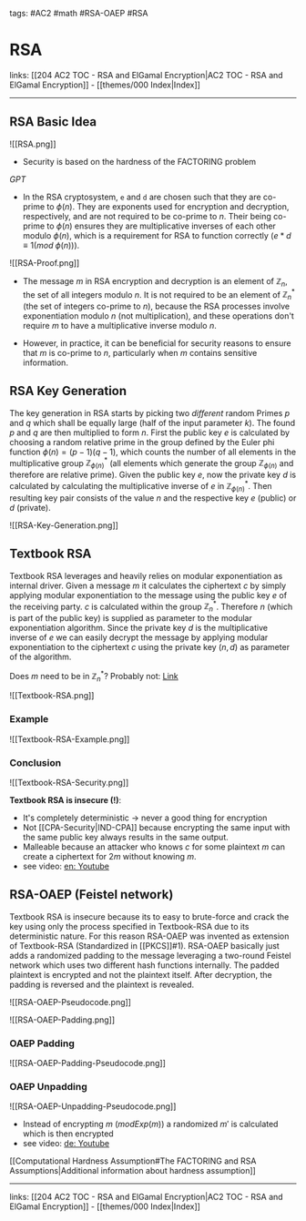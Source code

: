 tags: #AC2 #math #RSA-OAEP #RSA

# RSA

links: [[204 AC2 TOC - RSA and ElGamal Encryption|AC2 TOC - RSA and ElGamal Encryption]] - [[themes/000 Index|Index]]

---

## RSA Basic Idea

![[RSA.png]]

- Security is based on the hardness of the FACTORING problem

*GPT*

- In the RSA cryptosystem, `e` and `d` are chosen such that they are co-prime to $\phi(n)$. They are exponents used for encryption and decryption, respectively, and are not required to be co-prime to $n$. Their being co-prime to $\phi(n)$ ensures they are multiplicative inverses of each other modulo $\phi(n)$, which is a requirement for RSA to function correctly ($e * d \equiv 1 (mod \; \phi(n))$).

![[RSA-Proof.png]]

- The message $m$ in RSA encryption and decryption is an element of $\mathbb{Z}_n$, the set of all integers modulo $n$. It is not required to be an element of $\mathbb{Z}_n^*$ (the set of integers co-prime to $n$), because the RSA processes involve exponentiation modulo $n$ (not multiplication), and these operations don't require $m$ to have a multiplicative inverse modulo $n$.

- However, in practice, it can be beneficial for security reasons to ensure that $m$ is co-prime to $n$, particularly when $m$ contains sensitive information.

## RSA Key Generation

The key generation in RSA starts by picking two *different* random Primes $p$ and $q$ which shall be equally large (half of the input parameter $k$). The found $p$ and $q$ are then multiplied to form $n$. First the public key $e$ is calculated by choosing a random relative prime in the group defined by the Euler phi function $\phi(n) = (p-1)(q-1)$, which counts the number of all elements in the multiplicative group $\mathbb{Z}_{\phi(n)}^{*}$ (all elements which generate the group $\mathbb{Z}_{\phi(n)}$ and therefore are relative prime). Given the public key $e$, now the private key $d$ is calculated by calculating the multiplicative inverse of $e$ in $\mathbb{Z}_{\phi(n)}^{*}$. Then resulting key pair consists of the value $n$ and the respective key $e$ (public) or $d$ (private).

![[RSA-Key-Generation.png]]

## Textbook RSA

Textbook RSA leverages and heavily relies on modular exponentiation as internal driver. Given a message $m$ it calculates the ciphertext $c$ by simply applying modular exponentiation to the message using the public key $e$ of the receiving party. $c$ is calculated within the group $\mathbb{Z}_n^{*}$. Therefore $n$ (which is part of the public key) is supplied as parameter to the modular exponentiation algorithm. Since the private key $d$ is the multiplicative inverse of $e$ we can easily decrypt the message by applying modular exponentiation to the ciphertext $c$ using the private key $(n, d)$ as parameter of the algorithm.

Does $m$  need to be in $\mathbb{Z}_n^*$? Probably not: [Link](https://crypto.stackexchange.com/questions/1004/does-rsa-work-for-any-message-m)

![[Textbook-RSA.png]]

### Example

![[Textbook-RSA-Example.png]]

### Conclusion

![[Textbook-RSA-Security.png]]

**Textbook RSA is insecure (!)**:

- It's completely deterministic $\rightarrow$ never a good thing for encryption
- Not [[CPA-Security|IND-CPA]] because encrypting the same input with the same public key always results in the same output.
- Malleable because an attacker who knows $c$ for some plaintext $m$ can create a ciphertext for $2m$ without knowing $m$.
- see video: [en: Youtube](https://www.youtube.com/watch?v=M7kEpw1tn50)

## RSA-OAEP (Feistel network)

Textbook RSA is insecure because its to easy to brute-force and crack the key using only the process specified in Textbook-RSA due to its deterministic nature. For this reason RSA-OAEP was invented as extension of Textbook-RSA (Standardized in [[PKCS]]#1). RSA-OAEP basically just adds a randomized padding to the message leveraging a two-round Feistel network which uses two different hash functions internally. The padded plaintext is encrypted and not the plaintext itself. After decryption, the padding is reversed and the plaintext is revealed.

![[RSA-OAEP-Pseudocode.png]]

![[RSA-OAEP-Padding.png]]

### OAEP Padding

![[RSA-OAEP-Padding-Pseudocode.png]]

### OAEP Unpadding

![[RSA-OAEP-Unpadding-Pseudocode.png]]

- Instead of encrypting $m$ ($modExp(m)$) a randomized $m'$ is calculated which is then encrypted
- see video: [de: Youtube](https://www.youtube.com/watch?v=WISyWBimSFY)

[[Computational Hardness Assumption#The FACTORING and RSA Assumptions|Additional information about hardness assumption]]

---
links: [[204 AC2 TOC - RSA and ElGamal Encryption|AC2 TOC - RSA and ElGamal Encryption]] - [[themes/000 Index|Index]]